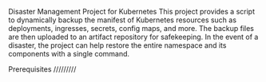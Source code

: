 Disaster Management Project for Kubernetes
This project provides a script to dynamically backup the manifest of Kubernetes resources such as deployments, ingresses, secrets, config maps, and more. The backup files are then uploaded to an artifact repository for safekeeping. In the event of a disaster, the project can help restore the entire namespace and its components with a single command.

Prerequisites
/////////



